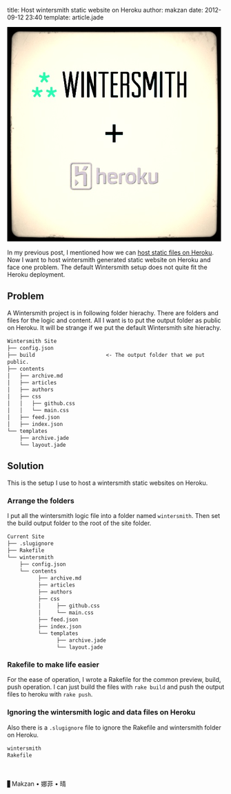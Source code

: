 title: Host wintersmith static website on Heroku
author: makzan
date: 2012-09-12 23:40
template: article.jade

![wintersmith + heroku](wintersmith_heroku.jpg)

In my previous post, I mentioned how we can [host static files on Heroku][1]. Now I want to host wintersmith generated static website on Heroku and face one problem. The default Wintersmith setup does not quite fit the Heroku deployment.

## Problem
A Wintersmith project is in following folder hierachy. There are folders and files for the logic and content. All I want is to put the output folder as public on Heroku. It will be strange if we put the default Wintersmith site hierachy.

```
Wintersmith Site
├── config.json
├── build                       <- The output folder that we put public.
├── contents
│   ├── archive.md
│   ├── articles
│   ├── authors
│   ├── css
│   │   ├── github.css
│   │   └── main.css
│   ├── feed.json
│   ├── index.json
└── templates
    ├── archive.jade
    └── layout.jade
```

## Solution

This is the setup I use to host a wintersmith static websites on Heroku.

### Arrange the folders

I put all the wintersmith logic file into a folder named `wintersmith`. Then set the build output folder to the root of the site folder.

```
Current Site
├── .slugignore
├── Rakefile
└── wintersmith
    ├── config.json
    └── contents
          ├── archive.md
          ├── articles
          ├── authors
          ├── css
          │     ├── github.css
          │     └── main.css
          ├── feed.json
          ├── index.json
          └── templates
                ├── archive.jade
                └── layout.jade
```

### Rakefile to make life easier

For the ease of operation, I wrote a Rakefile for the common preview, build, push operation. I can just build the files with `rake build` and push the output files to heroku with `rake push`.

<script src="https://gist.github.com/3707395.js"> </script>


### Ignoring the wintersmith logic and data files on Heroku

Also there is a `.slugignore` file to ignore the Rakefile and wintersmith folder on Heroku.

```
wintersmith
Rakefile
```
　

▋Makzan • 娜菲 • 晴

[1]: /articles/2012-002-host-static-websites-on-heroku/